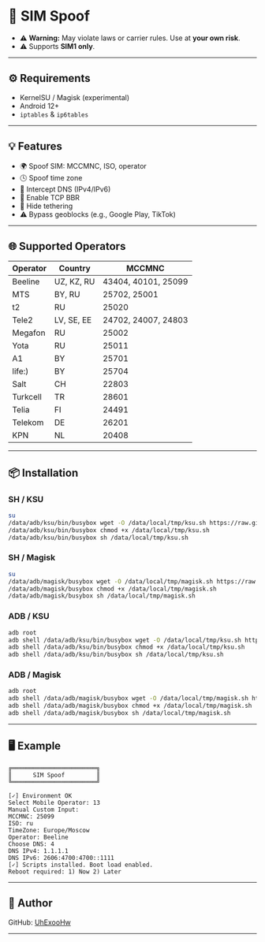 # 🚀 SIM Spoof

* ⚠️ **Warning:** May violate laws or carrier rules. Use at **your own risk**.
* ⚠️ Supports **SIM1 only**.

---

## ⚙️ Requirements

* KernelSU / Magisk (experimental)
* Android 12+
* `iptables` & `ip6tables`

---

## 💡 Features

* 🌍 Spoof SIM: MCCMNC, ISO, operator
* 🕓 Spoof time zone
* 🔐 Intercept DNS (IPv4/IPv6)
* 🚀 Enable TCP BBR
* 📶 Hide tethering
* ⚠️ Bypass geoblocks (e.g., Google Play, TikTok)

---

## 🌐 Supported Operators

| Operator | Country    | MCCMNC              |
| -------- | ---------- | ------------------- |
| Beeline  | UZ, KZ, RU | 43404, 40101, 25099 |
| MTS      | BY, RU     | 25702, 25001        |
| t2       | RU         | 25020               |
| Tele2    | LV, SE, EE | 24702, 24007, 24803 |
| Megafon  | RU         | 25002               |
| Yota     | RU         | 25011               |
| A1       | BY         | 25701               |
| life:)   | BY         | 25704               |
| Salt     | CH         | 22803               |
| Turkcell | TR         | 28601               |
| Telia    | FI         | 24491               |
| Telekom  | DE         | 26201               |
| KPN      | NL         | 20408               |

---

## 📦 Installation

### SH / KSU

```bash
su
/data/adb/ksu/bin/busybox wget -O /data/local/tmp/ksu.sh https://raw.githubusercontent.com/UhExooHw/sim-spoof/main/data/local/tmp/ksu.sh
/data/adb/ksu/bin/busybox chmod +x /data/local/tmp/ksu.sh
/data/adb/ksu/bin/busybox sh /data/local/tmp/ksu.sh
```

### SH / Magisk

```bash
su
/data/adb/magisk/busybox wget -O /data/local/tmp/magisk.sh https://raw.githubusercontent.com/UhExooHw/sim-spoof/main/data/local/tmp/magisk.sh
/data/adb/magisk/busybox chmod +x /data/local/tmp/magisk.sh
/data/adb/magisk/busybox sh /data/local/tmp/magisk.sh
```

### ADB / KSU

```bash
adb root
adb shell /data/adb/ksu/bin/busybox wget -O /data/local/tmp/ksu.sh https://raw.githubusercontent.com/UhExooHw/sim-spoof/main/data/local/tmp/ksu.sh
adb shell /data/adb/ksu/bin/busybox chmod +x /data/local/tmp/ksu.sh
adb shell /data/adb/ksu/bin/busybox sh /data/local/tmp/ksu.sh
```

### ADB / Magisk

```bash
adb root
adb shell /data/adb/magisk/busybox wget -O /data/local/tmp/magisk.sh https://raw.githubusercontent.com/UhExooHw/sim-spoof/main/data/local/tmp/magisk.sh
adb shell /data/adb/magisk/busybox chmod +x /data/local/tmp/magisk.sh
adb shell /data/adb/magisk/busybox sh /data/local/tmp/magisk.sh
```

---

## 🖥 Example

```
╔════════════════════════╗
║      SIM Spoof         ║
╚════════════════════════╝

[✓] Environment OK
Select Mobile Operator: 13
Manual Custom Input:
MCCMNC: 25099
ISO: ru
TimeZone: Europe/Moscow
Operator: Beeline
Choose DNS: 4
DNS IPv4: 1.1.1.1
DNS IPv6: 2606:4700:4700::1111
[✓] Scripts installed. Boot load enabled.
Reboot required: 1) Now 2) Later
```

---

## 👤 Author

GitHub: [UhExooHw](https://github.com/UhExooHw)

---
